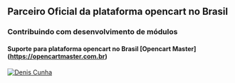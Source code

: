 ## Parceiro Oficial da plataforma opencart no Brasil
### Contribuindo com desenvolvimento de módulos


#### Suporte para plataforma opencart no Brasil   [Opencart Master] (https://opencartmaster.com.br)


[![Denis Cunha](https://github-readme-stats.vercel.app/api?username=opencartmasterbr)](https://github.com/anuraghazra/github-readme-stats)
